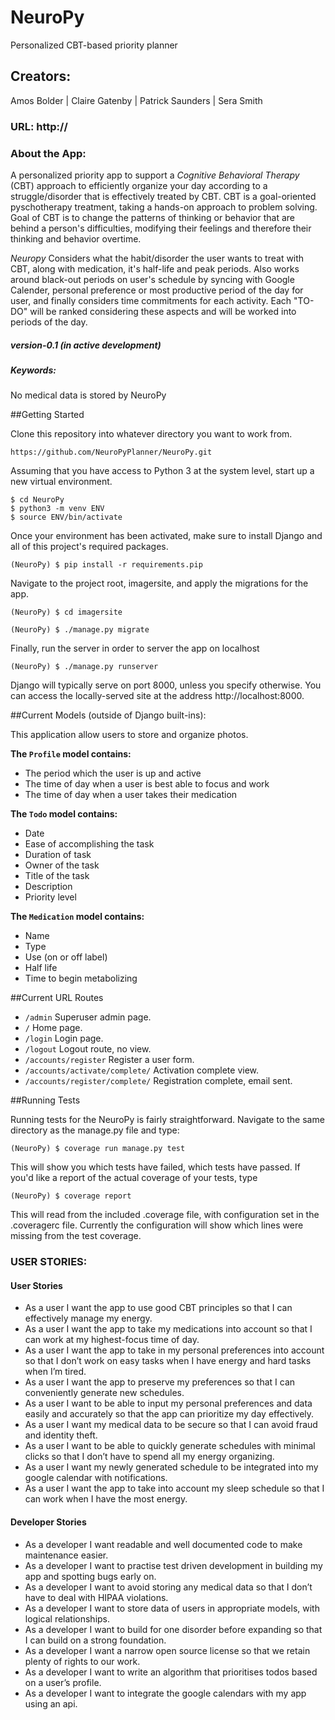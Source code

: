 # NeuroPy
Personalized CBT-based priority planner

## Creators:

Amos Bolder | Claire Gatenby | Patrick Saunders | Sera Smith

### URL: http://

### About the App:
A personalized priority app to support a *Cognitive Behavioral Therapy* (CBT) approach to efficiently organize your day according to a struggle/disorder that is effectively treated by CBT. CBT is a goal-oriented pyschotherapy treatment, taking a hands-on approach to problem solving. Goal of CBT is to change the patterns of thinking or behavior that are behind a person's difficulties, modifying their feelings and therefore their thinking and behavior overtime.

*Neuropy* Considers what the habit/disorder the user wants to treat with CBT, along with medication, it's half-life and peak periods. Also works around black-out periods on user's schedule by syncing with Google Calender, personal preference or most productive period of the day for user, and finally considers time commitments for each activity. Each "TO-DO" will be ranked considering these aspects and will be worked into periods of the day.

##### version-0.1 (in active development) 
##### Keywords: 

No medical data is stored by NeuroPy

##Getting Started

Clone this repository into whatever directory you want to work from.
```
https://github.com/NeuroPyPlanner/NeuroPy.git
```
Assuming that you have access to Python 3 at the system level, start up a new virtual environment.
```
$ cd NeuroPy
$ python3 -m venv ENV
$ source ENV/bin/activate
```
Once your environment has been activated, make sure to install Django and all of this project's required packages.
```
(NeuroPy) $ pip install -r requirements.pip
```
Navigate to the project root, imagersite, and apply the migrations for the app.
```
(NeuroPy) $ cd imagersite

(NeuroPy) $ ./manage.py migrate
```
Finally, run the server in order to server the app on localhost
```
(NeuroPy) $ ./manage.py runserver
```
Django will typically serve on port 8000, unless you specify otherwise. You can access the locally-served site at the address http://localhost:8000.


##Current Models (outside of Django built-ins):

This application allow users to store and organize photos.

**The `Profile` model contains:**

- The period which the user is up and active
- The time of day when a user is best able to focus and work
- The time of day when a user takes their medication

**The `Todo` model contains:**

- Date
- Ease of accomplishing the task
- Duration of task
- Owner of the task
- Title of the task
- Description
- Priority level

**The `Medication` model contains:**

- Name
- Type
- Use (on or off label)
- Half life
- Time to begin metabolizing

##Current URL Routes

- `/admin` Superuser admin page.
- `/` Home page.
- `/login` Login page.
- `/logout` Logout route, no view.
- `/accounts/register` Register a user form.
- `/accounts/activate/complete/` Activation complete view.
- `/accounts/register/complete/` Registration complete, email sent.


##Running Tests

Running tests for the NeuroPy is fairly straightforward. Navigate to the same directory as the manage.py file and type:
```
(NeuroPy) $ coverage run manage.py test
```
This will show you which tests have failed, which tests have passed. If you'd like a report of the actual coverage of your tests, type
```
(NeuroPy) $ coverage report
```
This will read from the included .coverage file, with configuration set in the .coveragerc file. Currently the configuration will show which lines were missing from the test coverage.


### USER STORIES:

#### User Stories

- As a user I want the app to use good CBT principles so that I can effectively manage my energy.
- As a user I want the app to take my medications into account so that I can work at my highest-focus time of day.
- As a user I want the app to take in my personal preferences into account so that I don’t work on easy tasks when I have energy and hard tasks when I’m tired.
- As a user I want the app to preserve my preferences so that I can conveniently generate new schedules.
- As a user I want to be able to input my personal preferences and data easily and accurately so that the app can prioritize my day effectively.
- As a user I want my medical data to be secure so that I can avoid fraud and identity theft.
- As a user I want to be able to quickly generate schedules with minimal clicks so that I don’t have to spend all my energy organizing.
- As a user I want my newly generated schedule to be integrated into my google calendar with notifications.
- As a user I want the app to take into account my sleep schedule so that I can work when I have the most energy.


#### Developer Stories

- As a developer I want readable and well documented code to make maintenance easier.
- As a developer I want to practise test driven development in building my app and spotting bugs early on.
- As a developer I want to avoid storing any medical data so that I don’t have to deal with HIPAA violations.
- As a developer I want to store data of users in appropriate models, with logical relationships.
- As a developer I want to build for one disorder before expanding so that I can build on a strong foundation.
- As a developer I want a narrow open source license so that we retain plenty of rights to our work.
- As a developer I want to write an algorithm that prioritises todos based on a user’s profile.
- As a developer I want to integrate the google calendars with my app using an api.
